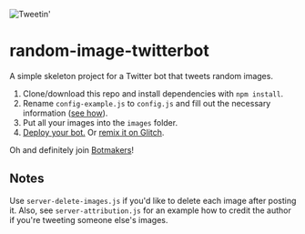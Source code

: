 ![Tweetin'](https://raw.githubusercontent.com/fourtonfish/random-image-twitterbot/master/posting-images.png)

# random-image-twitterbot

A simple skeleton project for a Twitter bot that tweets random images.

1. Clone/download this repo and install dependencies with `npm install`.
2. Rename `config-example.js` to `config.js` and fill out the necessary information ([see how](https://botwiki.org/resource/tutorial/how-to-create-a-twitter-app/)).
3. Put all your images into the `images` folder.
4. [Deploy your bot.](https://botwiki.org/resources/hosting-platforms/) Or [remix it on Glitch](https://glitch.com/edit/#!/random-image-twitterbot).

Oh and definitely join [Botmakers](https://botmakers.org/)! 


## Notes

Use `server-delete-images.js` if you'd like to delete each image after posting it. Also, see `server-attribution.js` for an example how to credit the author if you're tweeting someone else's images.
